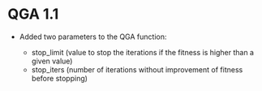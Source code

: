 
<!-- NEWS.md is generated from NEWS.Rmd. Please edit NEWS.Rmd file -->

# QGA 1.1

- Added two parameters to the QGA function:

  - stop_limit (value to stop the iterations if the fitness is higher
    than a given value)
  - stop_iters (number of iterations without improvement of fitness
    before stopping)

